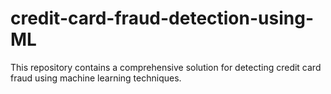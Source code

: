 # credit-card-fraud-detection-using-ML
This repository contains a comprehensive solution for detecting credit card fraud using machine learning techniques. 
